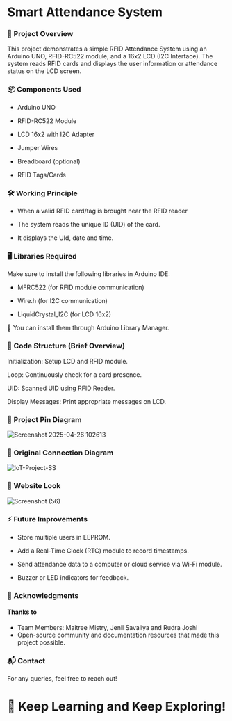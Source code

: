 # Smart Attendance System

### 📑 Project Overview
This project demonstrates a simple RFID Attendance System using an Arduino UNO, RFID-RC522 module, and a 16x2 LCD (I2C Interface).
The system reads RFID cards and displays the user information or attendance status on the LCD screen.

### 📦 Components Used
- Arduino UNO

- RFID-RC522 Module

- LCD 16x2 with I2C Adapter

- Jumper Wires

- Breadboard (optional)

- RFID Tags/Cards

### 🛠️ Working Principle
- When a valid RFID card/tag is brought near the RFID reader

- The system reads the unique ID (UID) of the card.

- It displays the UId, date and time.

### 🖥️ Libraries Required
Make sure to install the following libraries in Arduino IDE:

- MFRC522 (for RFID module communication)

- Wire.h (for I2C communication)

- LiquidCrystal_I2C (for LCD 16x2)

📌 You can install them through Arduino Library Manager.

### 🧩 Code Structure (Brief Overview)
Initialization: Setup LCD and RFID module.

Loop: Continuously check for a card presence.

UID: Scanned UID using RFID Reader.

Display Messages: Print appropriate messages on LCD.

### 📸 Project Pin Diagram

![Screenshot 2025-04-26 102613](https://github.com/user-attachments/assets/f625483b-c0ef-415b-b01a-ecfc2e8929e4)

### 📸 Original Connection Diagram

![IoT-Project-SS](https://github.com/user-attachments/assets/53c50adb-9007-4051-91c4-5911b04ff698)

### 📸 Website Look

![Screenshot (56)](https://github.com/user-attachments/assets/afd01674-32b7-41a7-ae15-c469d4a730e2)


### ⚡ Future Improvements
- Store multiple users in EEPROM.

- Add a Real-Time Clock (RTC) module to record timestamps.

- Send attendance data to a computer or cloud service via Wi-Fi module.

- Buzzer or LED indicators for feedback.

### 🙌 Acknowledgments
#### Thanks to
- Team Members: Maitree Mistry, Jenil Savaliya and Rudra Joshi
- Open-source community and documentation resources that made this project possible.

### 📬 Contact
For any queries, feel free to reach out!

# 🚀 Keep Learning and Keep Exploring!
